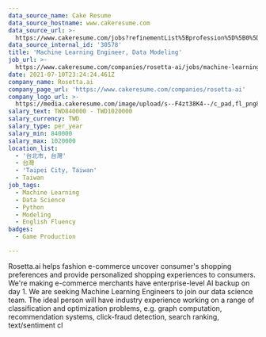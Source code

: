 ```yaml
---
data_source_name: Cake Resume
data_source_hostname: www.cakeresume.com
data_source_url: >-
  https://www.cakeresume.com/jobs?refinementList%5Bprofession%5D%5B0%5D=game-production&range%5Bsalary_range%5D%5Bmin%5D=1000000
data_source_internal_id: '30578'
title: 'Machine Learning Engineer, Data Modeling'
job_url: >-
  https://www.cakeresume.com/companies/rosetta-ai/jobs/machine-learning-engineer-data-modeling
date: 2021-07-10T23:24:24.461Z
company_name: Rosetta.ai
company_page_url: 'https://www.cakeresume.com/companies/rosetta-ai'
company_logo_url: >-
  https://media.cakeresume.com/image/upload/s--F4zt38K4--/c_pad,fl_png8,h_200,w_200/v1563302566/ehtwt1w12dzd3p4hth9w.png
salary_text: TWD840000 - TWD1020000
salary_currency: TWD
salary_type: per_year
salary_min: 840000
salary_max: 1020000
location_list:
  - '台北市, 台灣'
  - 台灣
  - 'Taipei City, Taiwan'
  - Taiwan
job_tags:
  - Machine Learning
  - Data Science
  - Python
  - Modeling
  - English Fluency
badges:
  - Game Production

---
```


Rosetta.ai helps fashion e-commerce uncover consumer's shopping preferences and provide personalized shopping experiences to consumers. We're making e-commerce merchants have enterprise-level AI backup on day 1. We are seeking Machine Learning Engineers to join our data science team. The ideal person will have industry experience working on a range of classification and optimization problems, e.g. graph computation, recommendation systems, click-fraud detection, search ranking, text/sentiment cl